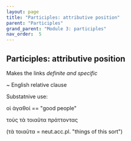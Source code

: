 ```yaml
---
layout: page
title: "Participles: attributive position"
parent: "Participles"
grand_parent: "Module 3: participles"
nav_order:  5
---
```





## Participles: attributive position


Makes the links *definite and specific*

~ English relative clause

Substatnive use:

οἱ ἀγαθοί == "good people"



τοὺς τὰ τοιαῦτα πράττοντας

(τὰ τοιαῦτα = neut.acc.pl. "things of this sort")